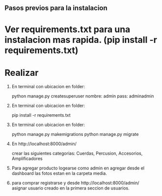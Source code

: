 ## Pasos previos para la instalacion
# Ver requirements.txt para una instalacion mas rapida. (pip install -r requirements.txt)


# Realizar 
1) En terminal con ubicacion en folder:
 
	python manage.py createsuperuser
	nombre: admin   pass: adminadmin


2) En terminal con ubicacion en folder:

	pip install -r requirements.txt


3) En terminal con ubicacion en folder:

	python manage.py makemigrations
	python manage.py migrate


4) En http://localhost:8000/admin/

	crear las siguientes categorias:
		Cuerdas, Percusion, Accesorios, Amplificadores


5) Para agregar producto logearse como admin en agregar desde el dashboard
	las fotos estan en la carpeta media.


6) para comprar registrarse y desde http://localhost:8000/admin/  
	asignar usuario creado en la primera seccion de usuarios.
